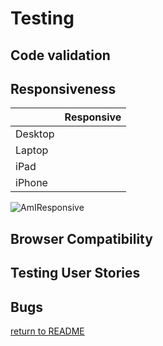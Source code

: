 # Testing

## Code validation


## Responsiveness

|              | **Responsive** |
| ------------ | :------------: |
| Desktop      |                |
| Laptop       |                |
| iPad         |                |
| iPhone       |                |

![AmIResponsive](readme-images/amiresponsive.png)

## Browser Compatibility


## Testing User Stories


## Bugs


[return to README](README.md)